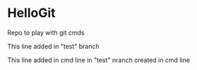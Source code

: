 # HelloGit
Repo to play with git cmds

This line added in "test" branch

This line added in cmd line in "test" nranch created in cmd line
